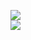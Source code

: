 [![](https://img.shields.io/badge/Made%20With-Github%20Spray-lightgrey.svg?style=for-the-badge&logo=github)](https://github.com/Annihil/github-spray#20468)  
[![](https://i.imgur.com/2DrTn0Z.gif)](https://github.com/Annihil/github-spray)